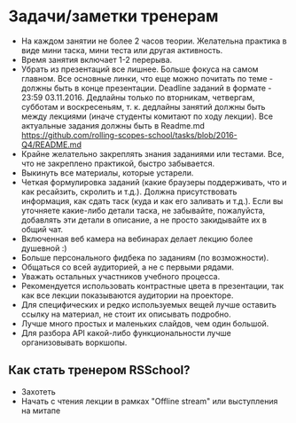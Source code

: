 # Задачи/заметки тренерам
- На каждом занятии не более 2 часов теории. Желательна практика в виде мини таска, мини теста или другая активность.
- Время занятия включает 1-2 перерыва. 
- Убрать из презентаций все лишнее. Больше фокуса на самом главном. Все основные линки, что еще можно почитать по теме - должны быть в конце презентации. Deadline заданий в формате - 23:59 03.11.2016. Дедлайны только по вторникам, четвергам, субботам и воскресеньям, т. к. дедлайны занятий должны быть между лекциями (иначе студенты комитают по ходу лекции). Все актуальные задания должны быть в Readme.md https://github.com/rolling-scopes-school/tasks/blob/2016-Q4/README.md
- Крайне желательно закреплять знания заданиями или тестами. Все, что не закреплено практикой, быстро забывается. 
- Выкинуть все материалы, которые устарели.
- Четкая формулировка заданий (какие браузеры поддерживать, что и как ресайзить, скролить и т.д.). Должна присутствовать информация, как сдать таск (куда и как его заливать и т.д.).  Если вы уточняете какие-либо детали таска, не забывайте, пожалуйста, добавлять эти детали в описание, а не просто закидывайте их в общий чат.
- Включенная веб камера на вебинарах делает лекцию более душевной :)
- Больше персонального фидбека по заданиям (по возможности).
- Общаться со всей аудиторией, а не с первыми рядами.
- Уважать остальных участников учебного процесса. 
- Рекомендуется использовать контрастные цвета в презентации, так как все лекции показываются аудитории на проекторе.
- Для специфических и редко используемых вещей лучше оставить ссылку на материал, не стоит их описывать подробно.
- Лучше много простых и маленьких слайдов, чем один большой.
- Для разбора API какой-либо функциональности лучше организовывать воркшопы.

## Как стать тренером RSSchool?
- Захотеть
- Начать с чтения лекции в рамках "Offline stream" или выступления на митапе 

